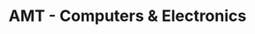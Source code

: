 ---
title: "AMT - Computers & Electronics"
url: /sherwood/amt-computers-and-electronics/
shop: electronics
---